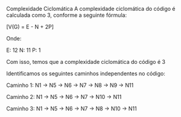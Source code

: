 
Complexidade Ciclomática
A complexidade ciclomática do código é calculada como 3, conforme a seguinte fórmula:

[V(G) = E - N + 2P]

Onde:

E: 12
N: 11
P: 1

Com isso, temos que a complexidade ciclomática do código é 3

Identificamos os seguintes caminhos independentes no código:

Caminho 1:
N1 → N5 → N6 → N7 → N8 → N9 → N11


Caminho 2:
N1 → N5 → N6 → N7 → N10 → N11


Caminho 3:
N1 → N5 → N6 → N7 → N8 → N10 → N11
